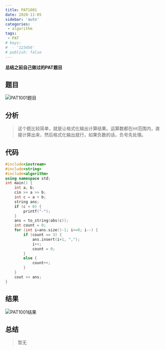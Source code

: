 ```yaml
---
title: PAT1001
date: 2020-11-05
sidebar: 'auto'
categories:
 - algorithm
tags:
 - PAT
# keys:
#  - '123456'
# publish: false
---
```

**总结之前自己做过的PAT题目**
## 题目
<img :src="$withBase('/patImages/1001p.png')" alt="PAT1001题目">  

## 分析
> 这个题比较简单，就是让格式化输出计算结果。运算数都在int范围内，直接计算出来，然后格式化输出就行，如果负数的话，负号先处理。 
## 代码
```cpp
#include<iostream>
#include<string>
#include<algorithm>
using namespace std;
int main() {
	int a, b;
	cin >> a >> b;
	int c = a + b;
	string ans;
	if (c < 0) {
		printf("-");
	}
	ans = to_string(abs(c));
	int count = 0;
	for (int i=ans.size()-1; i>=0; i--) {
		if (count == 3) {
			ans.insert(i+1, ",");
			i++;
			count = 0;
		}
		else {
			count++;
		}
	}
	cout << ans;
}
```
## 结果
<img :src="$withBase('/patImages/1001r.png')" alt="PAT1001结果">  

## 总结
>  暂无
